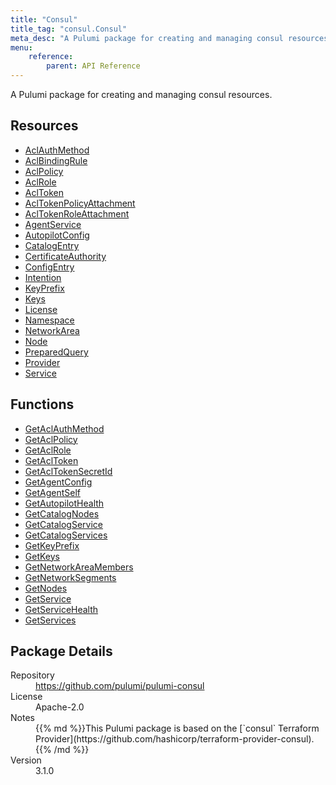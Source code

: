 ```yaml
---
title: "Consul"
title_tag: "consul.Consul"
meta_desc: "A Pulumi package for creating and managing consul resources."
menu:
    reference:
        parent: API Reference
---
```


<!-- WARNING: this file was generated by Pulumi Docs Generator. -->
<!-- Do not edit by hand unless you're certain you know what you are doing! -->

A Pulumi package for creating and managing consul resources.

<h2 id="resources">Resources</h2>
<ul class="api">
    <li><a href="aclauthmethod" title="AclAuthMethod"><span class="symbol resource"></span>AclAuthMethod</a></li>
    <li><a href="aclbindingrule" title="AclBindingRule"><span class="symbol resource"></span>AclBindingRule</a></li>
    <li><a href="aclpolicy" title="AclPolicy"><span class="symbol resource"></span>AclPolicy</a></li>
    <li><a href="aclrole" title="AclRole"><span class="symbol resource"></span>AclRole</a></li>
    <li><a href="acltoken" title="AclToken"><span class="symbol resource"></span>AclToken</a></li>
    <li><a href="acltokenpolicyattachment" title="AclTokenPolicyAttachment"><span class="symbol resource"></span>AclTokenPolicyAttachment</a></li>
    <li><a href="acltokenroleattachment" title="AclTokenRoleAttachment"><span class="symbol resource"></span>AclTokenRoleAttachment</a></li>
    <li><a href="agentservice" title="AgentService"><span class="symbol resource"></span>AgentService</a></li>
    <li><a href="autopilotconfig" title="AutopilotConfig"><span class="symbol resource"></span>AutopilotConfig</a></li>
    <li><a href="catalogentry" title="CatalogEntry"><span class="symbol resource"></span>CatalogEntry</a></li>
    <li><a href="certificateauthority" title="CertificateAuthority"><span class="symbol resource"></span>CertificateAuthority</a></li>
    <li><a href="configentry" title="ConfigEntry"><span class="symbol resource"></span>ConfigEntry</a></li>
    <li><a href="intention" title="Intention"><span class="symbol resource"></span>Intention</a></li>
    <li><a href="keyprefix" title="KeyPrefix"><span class="symbol resource"></span>KeyPrefix</a></li>
    <li><a href="keys" title="Keys"><span class="symbol resource"></span>Keys</a></li>
    <li><a href="license" title="License"><span class="symbol resource"></span>License</a></li>
    <li><a href="namespace" title="Namespace"><span class="symbol resource"></span>Namespace</a></li>
    <li><a href="networkarea" title="NetworkArea"><span class="symbol resource"></span>NetworkArea</a></li>
    <li><a href="node" title="Node"><span class="symbol resource"></span>Node</a></li>
    <li><a href="preparedquery" title="PreparedQuery"><span class="symbol resource"></span>PreparedQuery</a></li>
    <li><a href="provider" title="Provider"><span class="symbol resource"></span>Provider</a></li>
    <li><a href="service" title="Service"><span class="symbol resource"></span>Service</a></li>
</ul>

<h2 id="functions">Functions</h2>
<ul class="api">
    <li><a href="getaclauthmethod" title="GetAclAuthMethod"><span class="symbol function"></span>GetAclAuthMethod</a></li>
    <li><a href="getaclpolicy" title="GetAclPolicy"><span class="symbol function"></span>GetAclPolicy</a></li>
    <li><a href="getaclrole" title="GetAclRole"><span class="symbol function"></span>GetAclRole</a></li>
    <li><a href="getacltoken" title="GetAclToken"><span class="symbol function"></span>GetAclToken</a></li>
    <li><a href="getacltokensecretid" title="GetAclTokenSecretId"><span class="symbol function"></span>GetAclTokenSecretId</a></li>
    <li><a href="getagentconfig" title="GetAgentConfig"><span class="symbol function"></span>GetAgentConfig</a></li>
    <li><a href="getagentself" title="GetAgentSelf"><span class="symbol function"></span>GetAgentSelf</a></li>
    <li><a href="getautopilothealth" title="GetAutopilotHealth"><span class="symbol function"></span>GetAutopilotHealth</a></li>
    <li><a href="getcatalognodes" title="GetCatalogNodes"><span class="symbol function"></span>GetCatalogNodes</a></li>
    <li><a href="getcatalogservice" title="GetCatalogService"><span class="symbol function"></span>GetCatalogService</a></li>
    <li><a href="getcatalogservices" title="GetCatalogServices"><span class="symbol function"></span>GetCatalogServices</a></li>
    <li><a href="getkeyprefix" title="GetKeyPrefix"><span class="symbol function"></span>GetKeyPrefix</a></li>
    <li><a href="getkeys" title="GetKeys"><span class="symbol function"></span>GetKeys</a></li>
    <li><a href="getnetworkareamembers" title="GetNetworkAreaMembers"><span class="symbol function"></span>GetNetworkAreaMembers</a></li>
    <li><a href="getnetworksegments" title="GetNetworkSegments"><span class="symbol function"></span>GetNetworkSegments</a></li>
    <li><a href="getnodes" title="GetNodes"><span class="symbol function"></span>GetNodes</a></li>
    <li><a href="getservice" title="GetService"><span class="symbol function"></span>GetService</a></li>
    <li><a href="getservicehealth" title="GetServiceHealth"><span class="symbol function"></span>GetServiceHealth</a></li>
    <li><a href="getservices" title="GetServices"><span class="symbol function"></span>GetServices</a></li>
</ul>

<h2 id="package-details">Package Details</h2>
<dl class="package-details">
	<dt>Repository</dt>
	<dd><a href="https://github.com/pulumi/pulumi-consul">https://github.com/pulumi/pulumi-consul</a></dd>
	<dt>License</dt>
	<dd>Apache-2.0</dd>
	<dt>Notes</dt>
	<dd>{{% md %}}This Pulumi package is based on the [`consul` Terraform Provider](https://github.com/hashicorp/terraform-provider-consul).{{% /md %}}</dd>
	<dt>Version</dt>
	<dd>3.1.0</dd>
</dl>

